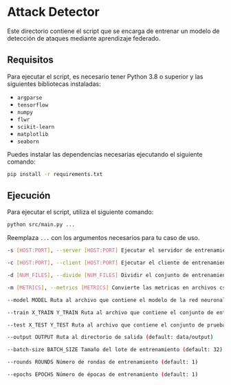 # Attack Detector

Este directorio contiene el script que se encarga de entrenar un modelo de detección de ataques mediante aprendizaje federado.

## Requisitos

Para ejecutar el script, es necesario tener Python 3.8 o superior y las siguientes bibliotecas instaladas:

- `argparse`
- `tensorflow`
- `numpy`
- `flwr`
- `scikit-learn`
- `matplotlib`
- `seaborn`

Puedes instalar las dependencias necesarias ejecutando el siguiente comando:

```bash
pip install -r requirements.txt
```

## Ejecución

Para ejecutar el script, utiliza el siguiente comando:

```bash
python src/main.py ...
```

Reemplaza `...` con los argumentos necesarios para tu caso de uso.

```bash
-s [HOST:PORT], --server [HOST:PORT] Ejecutar el servidor de entrenamiento con la opción HOST:PORT (default: 127.0.0.1:8080)

-c [HOST:PORT], --client [HOST:PORT] Ejecutar el cliente de entrenamiento con la opción HOST:PORT (default: 127.0.0.1:8080)

-d [NUM_FILES], --divide [NUM_FILES] Dividir el conjunto de entrenamiento en NUM_FILES partes (default: 5)

-m [METRICS], --metrics [METRICS] Convierte las metricas en archivos csv y genera gráficas de estas (default: data/output/model_metrics.json)

--model MODEL Ruta al archivo que contiene el modelo de la red neuronal (default: data/model.json)

--train X_TRAIN Y_TRAIN Ruta al archivo que contiene el conjunto de entrenamiento (default: data/x_train.csv data/y_train.csv)

--test X_TEST Y_TEST Ruta al archivo que contiene el conjunto de prueba (default: data/x_test.csv data/y_test.csv)

--output OUTPUT Ruta al directorio de salida (default: data/output)

--batch-size BATCH_SIZE Tamaño del lote de entrenamiento (default: 32)

--rounds ROUNDS Número de rondas de entrenamiento (default: 1)

--epochs EPOCHS Número de épocas de entrenamiento (default: 1)
```
